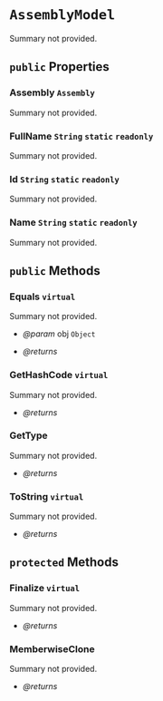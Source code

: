 # <code><span title="null">AssemblyModel</span></code>

Summary not provided.

## `public` Properties

### Assembly <code><span title="null">Assembly</span></code>

Summary not provided.

### FullName <code><span title="null">String</span></code> `static` `readonly`

Summary not provided.

### Id <code><span title="null">String</span></code> `static` `readonly`

Summary not provided.

### Name <code><span title="null">String</span></code> `static` `readonly`

Summary not provided.



## `public` Methods

### Equals `virtual`

Summary not provided.

- *@param* obj <code><span title="null">Object</span></code>

- *@returns* 

### GetHashCode `virtual`

Summary not provided.

- *@returns* 

### GetType

Summary not provided.

- *@returns* 

### ToString `virtual`

Summary not provided.

- *@returns* 

## `protected` Methods

### Finalize `virtual`

Summary not provided.

- *@returns* 

### MemberwiseClone

Summary not provided.

- *@returns* 